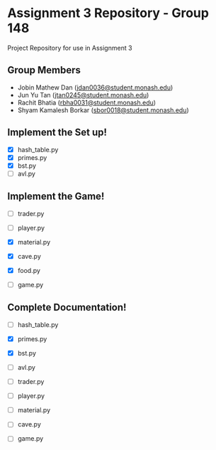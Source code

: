 # Assignment 3 Repository - Group 148

Project Repository for use in Assignment 3 

## Group Members

- Jobin Mathew Dan (jdan0036@student.monash.edu)
- Jun Yu Tan (jtan0245@student.monash.edu)
- Rachit Bhatia (rbha0031@student.monash.edu)
- Shyam Kamalesh Borkar (sbor0018@student.monash.edu)

## Implement the Set up!
- [X] hash_table.py
- [X] primes.py
- [X] bst.py
- [ ] avl.py

## Implement the Game!
- [ ] trader.py
- [ ] player.py
- [X] material.py
- [X] cave.py
- [X] food.py
- [ ] game.py


## Complete Documentation!
- [ ] hash_table.py
- [X] primes.py
- [X] bst.py
- [ ] avl.py
- [ ] trader.py
- [ ] player.py
- [ ] material.py
- [ ] cave.py
- [ ] game.py

